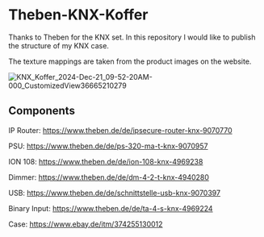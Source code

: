 # Theben-KNX-Koffer
Thanks to Theben for the KNX set. In this repository I would like to publish the structure of my KNX case.

The texture mappings are taken from the product images on the website.


![KNX_Koffer_2024-Dec-21_09-52-20AM-000_CustomizedView36665210279](https://github.com/user-attachments/assets/5f08c80d-c9d8-48b8-8878-1d83f92d8002)


## Components

IP Router: 
https://www.theben.de/de/ipsecure-router-knx-9070770

PSU:
https://www.theben.de/de/ps-320-ma-t-knx-9070957

ION 108:
https://www.theben.de/de/ion-108-knx-4969238

Dimmer:
https://www.theben.de/de/dm-4-2-t-knx-4940280

USB:
https://www.theben.de/de/schnittstelle-usb-knx-9070397

Binary Input:
https://www.theben.de/de/ta-4-s-knx-4969224

Case:
https://www.ebay.de/itm/374255130012
